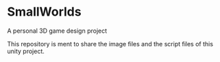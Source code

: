 # SmallWorlds
A personal 3D game design project

This repository is ment to share the image files and the script files of this unity project.
